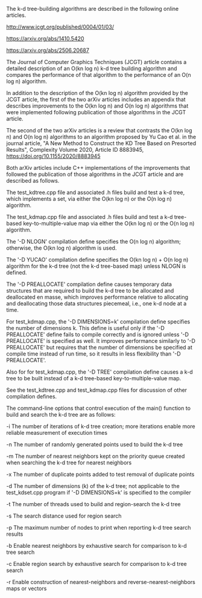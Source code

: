 The k-d tree-building algorithms are described in the following online articles.

http://www.jcgt.org/published/0004/01/03/

https://arxiv.org/abs/1410.5420

https://arxiv.org/abs/2506.20687

The Journal of Computer Graphics Techniques (JCGT) article contains a detailed description of an O(kn log n) k-d tree building algorithm and compares the performance of that algorithm to the performance of an O(n log n) algorithm.

In addition to the description of the O(kn log n) algorithm provided by the JCGT article, the first of the two arXiv articles includes an appendix that describes improvements to the O(kn log n) and O(n log n) algorithms that were implemented following publication of those algorithms in the JCGT article.

The second of the two arXiv articles is a review that contrasts the O(kn log n) and O(n log n) algorithms to an algorithm proposed by Yu Cao et al. in the journal article, "A New Method to Construct the KD Tree Based on Presorted Results", Complexity Volume 2020, Article ID 8883945, https://doi.org/10.1155/2020/8883945

Both arXiv articles include C++ implementations of the improvements that followed the publication of those algorithms in the JCGT article and are described as follows.

The test_kdtree.cpp file and associated .h files build and test a k-d tree, which implements a set, via either the O(kn log n) or the O(n log n) algorithm.

The test_kdmap.cpp file and associated .h files build and test a k-d tree-based key-to-multiple-value map via either the O(kn log n) or the O(n log n) algorithm.

The '-D NLOGN' compilation define specifies the O(n log n) algorithm; otherwise, the O(kn log n) algorithm is used.

The '-D YUCAO' compilation define specifies the O(kn log n) + O(n log n) algorithm for the k-d tree (not the k-d tree-based map) unless NLOGN is defined.

The '-D PREALLOCATE' compilation define causes temporary data structures that are required to build the k-d tree to be allocated and deallocated en masse, which improves performance relative to allocating and deallocating those data structures piecemeal, i.e., one k-d node at a time.

For test_kdmap.cpp, the '-D DIMENSIONS=k' compilation define specifies the number of dimensions k. This define is useful only if the '-D PREALLOCATE' define fails to compile correctly and is ignored unless '-D PREALLOCATE' is specified as well. It improves performance similarly to '-D PREALLOCATE' but requires that the number of dimensions be specified at compile time instead of run time, so it results in less flexibility than '-D PREALLOCATE'.

Also for for test_kdmap.cpp, the '-D TREE' compilation define causes a k-d tree to be built instead of a k-d tree-based key-to-multiple-value map.

See the test_kdtree.cpp and test_kdmap.cpp files for discussion of other compilation defines.

The command-line options that control execution of the main() function to build and search the k-d tree are as follows:

-i The number of iterations of k-d tree creation; more iterations enable more reliable measurement of execution times

-n The number of randomly generated points used to build the k-d tree

-m The number of nearest neighbors kept on the priority queue created when searching the k-d tree for nearest neighbors

-x The number of duplicate points added to test removal of duplicate points

-d The number of dimensions (k) of the k-d tree; not applicable to the test_kdset.cpp program if '-D DIMENSIONS=k' is specified to the compiler

-t The number of threads used to build and region-search the k-d tree

-s The search distance used for region search

-p The maximum number of nodes to print when reporting k-d tree search results

-b Enable nearest neighbors by exhaustive search for comparison to k-d tree search

-c Enable region search by exhaustive search for comparison to k-d tree search

-r Enable construction of nearest-neighbors and reverse-nearest-neighbors maps or vectors
